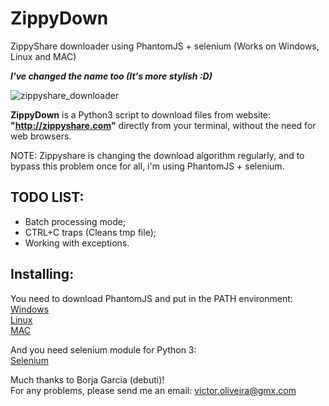 # ZippyDown
ZippyShare downloader using PhantomJS + selenium (Works on Windows, Linux and MAC)  
  
***I've changed the name too (It's more stylish :D)***

![zippyshare_downloader](https://raw.githubusercontent.com/victor-oliveira1/ZippyDown/master/ZippyDown.png)

**ZippyDown** is a Python3 script to download files from website: **"http://zippyshare.com"** directly from your terminal, without the need for web browsers.

NOTE: Zippyshare is changing the download algorithm regularly, and to bypass this problem once for all, i'm using PhantomJS + selenium.  

## TODO LIST:  
* Batch processing mode;
* CTRL+C traps (Cleans tmp file);
* Working with exceptions.  
  
## Installing:  
You need to download PhantomJS and put in the PATH environment:  
[Windows](https://www.joecolantonio.com/2014/10/14/how-to-install-phantomjs/)  
[Linux](https://gist.github.com/julionc/7476620)  
[MAC](http://macappstore.org/phantomjs/)  
  
And you need selenium module for Python 3:  
[Selenium](https://pypi.org/project/selenium/)  
  
Much thanks to Borja Garcia (debuti)!  
For any problems, please send me an email: victor.oliveira@gmx.com

